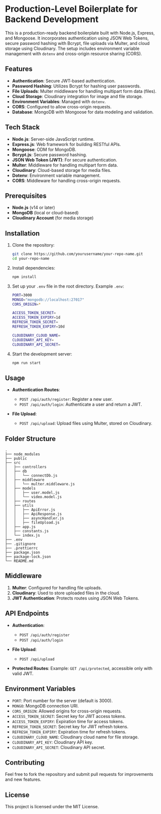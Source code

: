 
# Production-Level Boilerplate for Backend Development

This is a production-ready backend boilerplate built with Node.js, Express, and Mongoose. It incorporates authentication using JSON Web Tokens, secure password hashing with Bcrypt, file uploads via Multer, and cloud storage using Cloudinary. The setup includes environment variable management with `dotenv` and cross-origin resource sharing (CORS).

## Features

- **Authentication**: Secure JWT-based authentication.
- **Password Hashing**: Utilizes Bcrypt for hashing user passwords.
- **File Uploads**: Multer middleware for handling multipart form data (files).
- **Cloud Storage**: Cloudinary integration for image and file storage.
- **Environment Variables**: Managed with `dotenv`.
- **CORS**: Configured to allow cross-origin requests.
- **Database**: MongoDB with Mongoose for data modeling and validation.

## Tech Stack

- **Node.js**: Server-side JavaScript runtime.
- **Express.js**: Web framework for building RESTful APIs.
- **Mongoose**: ODM for MongoDB.
- **Bcrypt.js**: Secure password hashing.
- **JSON Web Token (JWT)**: For secure authentication.
- **Multer**: Middleware for handling multipart form data.
- **Cloudinary**: Cloud-based storage for media files.
- **Dotenv**: Environment variable management.
- **CORS**: Middleware for handling cross-origin requests.

## Prerequisites

- **Node.js** (v14 or later)
- **MongoDB** (local or cloud-based)
- **Cloudinary Account** (for media storage)

## Installation

1. Clone the repository:

   ```bash
   git clone https://github.com/yourusername/your-repo-name.git
   cd your-repo-name
   ```

2. Install dependencies:

   ```bash
   npm install
   ```

3. Set up your `.env` file in the root directory. Example `.env`:

   ```bash
   PORT=3000
   MONGO="mongodb://localhost:27017"
   CORS_ORIGIN=*

   ACCESS_TOKEN_SECRET=
   ACCESS_TOKEN_EXPIRY=1d
   REFRESH_TOKEN_SECRET=
   REFRESH_TOKEN_EXPIRY=10d

   CLOUDINARY_CLOUD_NAME=
   CLOUDINARY_API_KEY=
   CLOUDINARY_API_SECRET=
   ```

4. Start the development server:

   ```bash
   npm run start
   ```

## Usage

- **Authentication Routes**:
  - `POST /api/auth/register`: Register a new user.
  - `POST /api/auth/login`: Authenticate a user and return a JWT.

- **File Upload**:
  - `POST /api/upload`: Upload files using Multer, stored on Cloudinary.

## Folder Structure

```
.
├── node_modules
├── public
├── src
│   ├── controllers
│   ├── db
│   │   └── connectDb.js
│   ├── middleware
│   │   └── multer.middleware.js
│   ├── models
│   │   ├── user.model.js
│   │   └── video.model.js
│   ├── routes
│   ├── utils
│   │   ├── ApiError.js
│   │   ├── ApiResponse.js
│   │   ├── asyncHandler.js
│   │   ├── fileUpload.js
│   ├── app.js
│   ├── constants.js
│   └── index.js
├── .env
├── .gitignore
├── .prettierrc
├── package.json
├── package-lock.json
└── README.md
```

## Middleware

1. **Multer**: Configured for handling file uploads.
2. **Cloudinary**: Used to store uploaded files in the cloud.
3. **JWT Authentication**: Protects routes using JSON Web Tokens.

## API Endpoints

- **Authentication**:
  - `POST /api/auth/register`
  - `POST /api/auth/login`

- **File Upload**:
  - `POST /api/upload`

- **Protected Routes**:
  Example: `GET /api/protected`, accessible only with valid JWT.

## Environment Variables

- `PORT`: Port number for the server (default is 3000).
- `MONGO`: MongoDB connection URI.
- `CORS_ORIGIN`: Allowed origins for cross-origin requests.
- `ACCESS_TOKEN_SECRET`: Secret key for JWT access tokens.
- `ACCESS_TOKEN_EXPIRY`: Expiration time for access tokens.
- `REFRESH_TOKEN_SECRET`: Secret key for JWT refresh tokens.
- `REFRESH_TOKEN_EXPIRY`: Expiration time for refresh tokens.
- `CLOUDINARY_CLOUD_NAME`: Cloudinary cloud name for file storage.
- `CLOUDINARY_API_KEY`: Cloudinary API key.
- `CLOUDINARY_API_SECRET`: Cloudinary API secret.

## Contributing

Feel free to fork the repository and submit pull requests for improvements and new features.

## License

This project is licensed under the MIT License.
